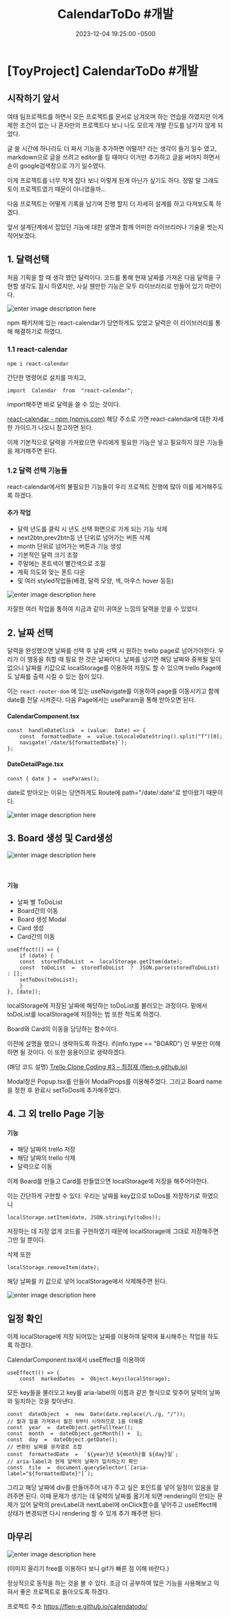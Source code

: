 ﻿---
layout: post
title:  "CalendarToDo #개발"
date:   2023-12-04 19:25:00 -0500
excerpt: "다음 프로젝트는 어떻게 기록을 남기며 진행 할지 더 자세히 설계를 하고 다져보도록 하겠다."
tags: CalendarToDo

---

# [ToyProject] CalendarToDo #개발


## 시작하기 앞서
여태 팀프로젝트를 하면서 모든 프로젝트를 문서로 남겨오며 하는 연습을 하였지만 이게 제한 조건이 없는 나 혼자만의 프로젝트다 보니 나도 모르게 개발 진도를 남기지 않게 되었다.

글 쓸 시간에 하나라도 더 짜서 기능을 추가하면 어떨까? 라는 생각이 들기 일수 였고, markdown으로 글을 쓰려고 editor를 킬 때마다 이거만 추가하고 글을 써야지 하면서 손이 google검색창으로 가기 일수였다.

이게 프로젝트를 너무 작게 잡다 보니 이렇게 된게 아닌가 싶기도 하다. 정말 말 그래도 토이 프로젝트였기 때문이 아니였을까...

다음 프로젝트는 어떻게 기록을 남기며 진행 할지 더 자세히 설계를 하고 다져보도록 하겠다.

앞서 설계단계에서 잡았던 기능에 대한 설명과 함께 어떠한 라이브리러나 기술을 썻는지 적어보겠다.

## 1. 달력선택

처음 기획을 할 때 생각 했던 달력이다.
코드를 통해 현재 날짜를 가져온 다음 달력을 구현할 생각도 잠시 하였지만,
사실 웬만한 기능은 모두 라이브러리로 만들어 있기 마련이다.

![enter image description here](https://i.ibb.co/SVJkMMj/2023-12-04-200029.png)

npm 패키저에 있는 react-calendar가 당연하게도 있었고 달력은 이 라이브러리를 통해 해결하기로 하였다.
### 1.1 react-calendar
```
npm i react-calendar
```
간단한 명령어로 설치를 마치고,

    import  Calendar  from  "react-calendar";
import해주면 바로 달력을 쓸 수 있는 것이다.

[react-calendar - npm (npmjs.com)](https://www.npmjs.com/package/react-calendar)
해당 주소로 가면 react-calendar에 대한 자세한 가이드가 나오니 참고하면 된다.

이제 기본적으로 달력을 가져왔으면 우리에게 필요한 기능은 넣고 필요하지 않은 기능들을 제거해주면 된다.

### 1.2 달력 선택 기능들

react-calendar에서의 불필요한 기능들이 우리 프로젝트 진행에 많아 이를 제거해주도록 하겠다.

#### 추가 작업
-  달력 년도를 클릭 시 년도 선택 화면으로 가게 되는 기능 삭제
-  next2btn,prev2btn등 년 단위로 넘어가는 버튼 삭제
-  month 단위로 넘어가는 버튼과 기능 생성
-  기본적인 달력 크기 조절
-  주말에는 폰트색이 빨간색으로 조절
-  계획 의도와 맞는 폰트 다운
-  및 여러 styled작업들(배경, 달력 모양, 색, 마우스 hover 등등)

![enter image description here](https://i.ibb.co/F0cfXZG/2023-12-04-201614.png)

자잘한 여러 작업을 통하여 지금과 같이 귀여운 느낌의 달력을 얻을 수 있었다.

## 2. 날짜 선택

달력을 완성했으면 날짜를 선택 후 날짜 선택 시 원하는 trello page로 넘어가야한다.
우리가 이 행동을 취할 때 필요 한 것은 날짜이다.
날짜를 넘기면 해당 날짜와 중복될 일이 없으니 날짜를 키값으로 localStorage를 이용하여 저장도 할 수 있으며 trello Page에도 날짜를 출력 시킬 수 있는 점이 있다.

이는 `react-router-dom` 에 있는 useNavigate를 이용하여 page를 이동시키고 함께 date를 전달 시켜준다.
다음 Page에서는 useParam을 통해 받아오면 된다.

#### CalendarComponent.tsx

```
const  handleDateClick  = (value:  Date) => {
	const  formattedDate  =  value.toLocaleDateString().split("T")[0];
	navigate(`/date/${formattedDate}`);
};
```
#### DateDetailPage.tsx
```
const { date } =  useParams();
```

date로 받아오는 이유는 당연하게도 Route에 path="/date/:date"로 받아왔기 때문이다.

![enter image description here](https://i.ibb.co/x67LYYx/React-App-Microsoft-Edge-2023-12-04-22-04-52.gif)

## 3. Board 생성 및 Card생성

![enter image description here](https://i.ibb.co/W600yVX/React-App-Microsoft-Edge-2023-12-04-22-08-30.gif)

<br>

#### 기능
-  날짜 별 ToDoList
-  Board간의 이동
-  Board 생성 Modal
-  Card 생성
-  Card간의 이동

```
useEffect(() => {
	if (date) {
	const  storedToDoList  =  localStorage.getItem(date);
	const  toDoList  =  storedToDoList  ?  JSON.parse(storedToDoList) : [];
	setToDos(toDoList);
	}
}, [date]);
```

localStorage에 저장된 날짜에 해당하는 toDoList를 불러오는 과정이다.
밑에서 toDoList를 localStorage에 저장하는 법 또한 적도록 하겠다.

Board와 Card의 이동을 담당하는 함수이다.
<script src="https://gist.github.com/Flen-E/37b07440d0c0fdf9aa8bf9e7debcf5ab.js"></script>

이전에 설명을 했으니 생략하도록 하겠다.
if(info.type == "BOARD") 인 부분만 이해하면 될 것이다. 이 또한 응용이므로 생략하겠다.

(해당 코드 설명)
[Trello Clone Coding #3 – 최정재 (flen-e.github.io)](https://flen-e.github.io/CloneCoding-trello-clone-3/)

Modal창은 Popup.tsx를 만들어 ModalProps를 이용해주었다.
그리고 Board name을 정한 후 완료시 setToDos에 추가해주었다.

## 4. 그 외 trello Page 기능

#### 기능
-  해당 날짜의 trello 저장
-  해당 날짜의 trello 삭제
-  달력으로 이동

이제 Board를 만들고 Card를 만들었으면 localStorage에 저장을 해주어야한다.

이는 간단하게 구현할 수 있다.
우리는 날짜를 key값으로 toDos를 저장하기로 하였으니 
```
localStorage.setItem(date, JSON.stringify(toDos));
```
저장하는 데 지장 없게 코드를 구현하였기 때문에
localStorage에 그대로 저장해주면 그만 일 뿐이다.

삭제 또한 
```
localStorage.removeItem(date);
```
해당 날짜를 키 값으로 넣어 localStorage에서 삭제해주면 된다.

![enter image description here](https://i.ibb.co/PgG37SH/React-App-2-Microsoft-Edge-2023-12-04-22-36-05.gif)


## 일정 확인

이제 localStorage에 저장 되어있는 날짜를 이용하여 달력에 표시해주는 작업을 하도록 하겠다.

CalendarComponent.tsx에서 useEffect를 이용하여 

```
useEffect(() => {
	const  markedDates  =  Object.keys(localStorage);
```
모든 key들을 불러오고 key를 aria-label의 이름과 같은 형식으로 맞추어 달력의 날짜와 일치하는 것을 찾아낸다.
```
const  dateObject  =  new  Date(date.replace(/\./g, "/"));
// 월과 일을 가져와서 월은 0부터 시작하므로 1을 더해줌
const  year  =  dateObject.getFullYear();
const  month  =  dateObject.getMonth() +  1;
const  day  =  dateObject.getDate();
// 변환된 날짜를 문자열로 조합
const  formattedDate  =  `${year}년 ${month}월 ${day}일`;
// aria-label과 현재 달력의 날짜가 일치하는지 확인
const  tile  =  document.querySelector(`[aria-label="${formattedDate}"]`);
```

그리고 해당 날짜에 div를 만들어주어 내가 주고 싶은 포인트를 넣어 일정이 있음을 알려주면 된다.
이때 문제가 생기는 데 달력의 날짜를 옮기게 되면 rendering이 안되는 문제가 있어 달력의 prevLabel과 nextLabel에 onClick함수를 넣어주고 useEffect에 상태가 변경되면 다시 rendering 할 수 있게 추가 해주면 된다.

## 마무리

![enter image description here](https://i.ibb.co/sJYpPqh/React-App-2-Microsoft-Edge-2023-12-04-22-51-55.gif)

(이미지 올리기 free를 이용하다 보니 gif가 빠른 점 이해 바란다.)

정상적으로 동작을 하는 것을 볼 수 있다.
조금 더 공부하여 많은 기능을 사용해보고 익혀서 좋은 프로젝트로 돌아오도록 하겠다.

프로젝트 주소
https://flen-e.github.io/calendatodo/
